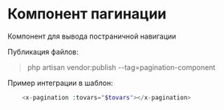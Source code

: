 # Компонент пагинации

Компонент для вывода постраничной навигации

Публикация файлов:

>php artisan vendor:publish --tag=pagination-component

Пример интеграции в шаблон:

```php
    <x-pagination :tovars="$tovars"></x-pagination>

```

